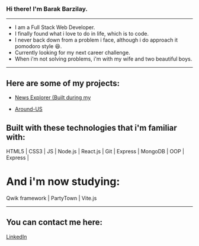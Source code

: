 ### Hi there! I'm Barak Barzilay.

__________________________________
- I am a Full Stack Web Developer.
- I finally found what i love to do in life, which is to code.
- I never back down from a problem i face, although i do approach it pomodoro style :laughing:.
- Currently looking for my next career challenge.
- When i'm not solving problems, i'm with my wife and two beautiful boys.

_____________________________________
## Here are some of my projects:
* [News Explorer (Built during my](https://github.com/BarakB1991/news-explorer-frontend)

* [Around-US](https://github.com/BarakB1991/react-around-api-full)

## Built with these technologies that i'm familiar with:
HTML5 | CSS3 | JS | Node.js | React.js | Git | Express | MongoDB | OOP | Express | 

# And i'm now studying:
Qwik framework | PartyTown | Vite.js

____________________________________
## You can contact me here:
[LinkedIn](https://linkedin.com/in/Barak-Barzilay)
